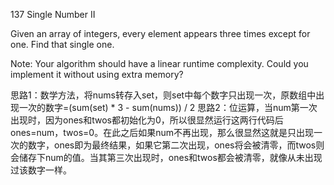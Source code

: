 137 Single Number II

Given an array of integers, every element appears three times except for one. Find that single one.

Note:
Your algorithm should have a linear runtime complexity. Could you implement it without using extra memory? 

思路1：数学方法，将nums转存入set，则set中每个数字只出现一次，原数组中出现一次的数字=(sum(set) * 3 - sum(nums)) / 2
思路2：位运算，当num第一次出现时，因为ones和twos都初始化为0，所以很显然运行这两行代码后ones=num，twos=0。在此之后如果num不再出现，那么很显然这就是只出现一次的数字，ones即为最终结果，如果它第二次出现，ones将会被清零，而twos则会储存下num的值。当其第三次出现时，ones和twos都会被清零，就像从未出现过该数字一样。
